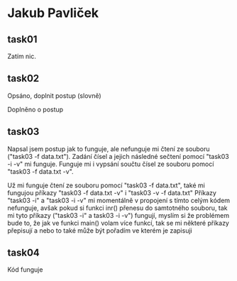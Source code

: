 # Jakub Pavliček

## task01
Zatím nic.

## task02
Opsáno, doplnit postup (slovně)

Doplněno o postup

## task03
Napsal jsem postup jak to funguje, ale nefunguje mi čtení ze souboru ("task03 -f data.txt").
Zadání čísel a jejich následné sečtení pomocí "task03 -i -v" mi funguje.
Funguje mi i vypsání součtu čísel ze souboru pomocí "task03 -f data.txt -v".

Už mi funguje čtení ze souboru pomocí "task03 -f data.txt", také mi fungujou příkazy "task03 -f data.txt -v" i "task03 -v -f data.txt"
Příkazy "task03 -i" a "task03 -i -v" mi momentálně v propojení s tímto celým kódem nefunguje, avšak pokud si funkci inr()
přenesu do samtotného souboru, tak mi tyto příkazy ("task03 -i" a task03 -i -v") fungují, myslím si že problémem bude to, že
jak ve funkci main() volam více funkcí, tak se mi některé příkazy přepisují a nebo to také může být pořadím ve kterém je zapisuji

## task04
Kód funguje
